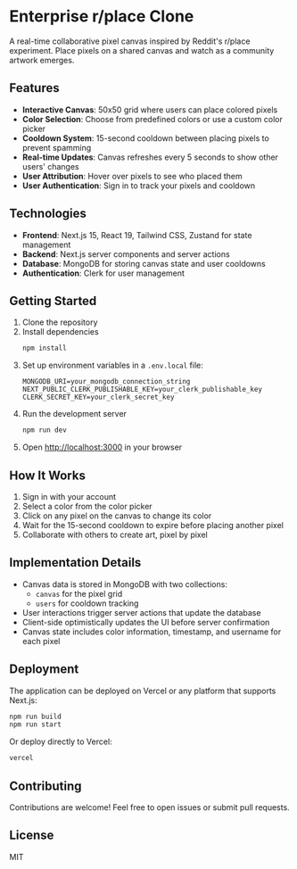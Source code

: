 # Enterprise r/place Clone

A real-time collaborative pixel canvas inspired by Reddit's r/place experiment. Place pixels on a shared canvas and watch as a community artwork emerges.

## Features

- **Interactive Canvas**: 50x50 grid where users can place colored pixels
- **Color Selection**: Choose from predefined colors or use a custom color picker
- **Cooldown System**: 15-second cooldown between placing pixels to prevent spamming
- **Real-time Updates**: Canvas refreshes every 5 seconds to show other users' changes
- **User Attribution**: Hover over pixels to see who placed them
- **User Authentication**: Sign in to track your pixels and cooldown

## Technologies

- **Frontend**: Next.js 15, React 19, Tailwind CSS, Zustand for state management
- **Backend**: Next.js server components and server actions
- **Database**: MongoDB for storing canvas state and user cooldowns
- **Authentication**: Clerk for user management

## Getting Started

1. Clone the repository
2. Install dependencies
   ```bash
   npm install
   ```
3. Set up environment variables in a `.env.local` file:
   ```
   MONGODB_URI=your_mongodb_connection_string
   NEXT_PUBLIC_CLERK_PUBLISHABLE_KEY=your_clerk_publishable_key
   CLERK_SECRET_KEY=your_clerk_secret_key
   ```
4. Run the development server
   ```bash
   npm run dev
   ```
5. Open [http://localhost:3000](http://localhost:3000) in your browser

## How It Works

1. Sign in with your account
2. Select a color from the color picker
3. Click on any pixel on the canvas to change its color
4. Wait for the 15-second cooldown to expire before placing another pixel
5. Collaborate with others to create art, pixel by pixel

## Implementation Details

- Canvas data is stored in MongoDB with two collections:
  - `canvas` for the pixel grid
  - `users` for cooldown tracking
- User interactions trigger server actions that update the database
- Client-side optimistically updates the UI before server confirmation
- Canvas state includes color information, timestamp, and username for each pixel

## Deployment

The application can be deployed on Vercel or any platform that supports Next.js:

```bash
npm run build
npm run start
```

Or deploy directly to Vercel:

```bash
vercel
```

## Contributing

Contributions are welcome! Feel free to open issues or submit pull requests.

## License

MIT